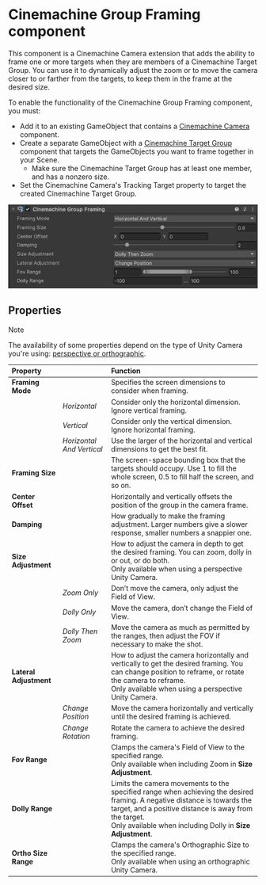 # Cinemachine Group Framing component

This component is a Cinemachine Camera extension that adds the ability to frame one or more targets when they are members of a Cinemachine Target Group. You can use it to dynamically adjust the zoom or to move the camera closer to or farther from the targets, to keep them in the frame at the desired size.

To enable the functionality of the Cinemachine Group Framing component, you must:
* Add it to an existing GameObject that contains a [Cinemachine Camera](CinemachineCamera.md) component.
* Create a separate GameObject with a [Cinemachine Target Group](CinemachineTargetGroup.md) component that targets the GameObjects you want to frame together in your Scene.
  * Make sure the Cinemachine Target Group has at least one member, and has a nonzero size.
* Set the Cinemachine Camera's Tracking Target property to target the created Cinemachine Target Group.

![](images/ref-component-cinemachine-group-framing.png)

## Properties

> [!NOTE]
> The availability of some properties depend on the type of Unity Camera you're using: [perspective or orthographic](https://docs.unity3d.com/Manual/CamerasOverview.html).

| Property || Function |
| :--- | :--- | :--- |
| **Framing Mode** || Specifies the screen dimensions to consider when framing. |
|| _Horizontal_ | Consider only the horizontal dimension. Ignore vertical framing. |
|| _Vertical_ | Consider only the vertical dimension. Ignore horizontal framing. |
|| _Horizontal And Vertical_ | Use the larger of the horizontal and vertical dimensions to get the best fit. |
| **Framing Size** || The screen-space bounding box that the targets should occupy. Use 1 to fill the whole screen, 0.5 to fill half the screen, and so on. |
| **Center Offset** || Horizontally and vertically offsets the position of the group in the camera frame. |
| **Damping** || How gradually to make the framing adjustment. Larger numbers give a slower response, smaller numbers a snappier one. |
| **Size Adjustment** || How to adjust the camera in depth to get the desired framing. You can zoom, dolly in or out, or do both.<br />Only available when using a perspective Unity Camera. |
|| _Zoom Only_ | Don’t move the camera, only adjust the Field of View. |
|| _Dolly Only_ | Move the camera, don’t change the Field of View. |
|| _Dolly Then Zoom_ | Move the camera as much as permitted by the ranges, then adjust the FOV if necessary to make the shot. |
| **Lateral Adjustment** || How to adjust the camera horizontally and vertically to get the desired framing. You can change position to reframe, or rotate the camera to reframe.<br />Only available when using a perspective Unity Camera. |
|| _Change Position_ | Move the camera horizontally and vertically until the desired framing is achieved. |
|| _Change Rotation_ | Rotate the camera to achieve the desired framing. |
| **Fov Range** || Clamps the camera's Field of View to the specified range.<br />Only available when including Zoom in **Size Adjustment**. |
| **Dolly Range** || Limits the camera movements to the specified range when achieving the desired framing. A negative distance is towards the target, and a positive distance is away from the target.<br />Only available when including Dolly in **Size Adjustment**. |
| **Ortho Size Range** || Clamps the camera's Orthographic Size to the specified range.<br />Only available when using an orthographic Unity Camera. |
